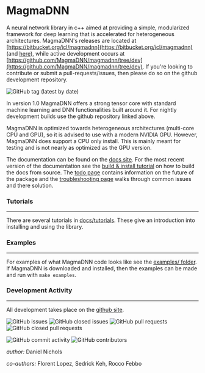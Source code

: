 # MagmaDNN

A neural network library in c++ aimed at providing a simple, modularized framework for deep learning that is accelerated for heterogeneous architectures. MagmaDNN's releases are located at [https://bitbucket.org/icl/magmadnn](https://bitbucket.org/icl/magmadnn) (and [here](https://icl.cs.utk.edu/magma/)), while active development occurs at [https://github.com/MagmaDNN/magmadnn/tree/dev](https://github.com/MagmaDNN/magmadnn/tree/dev). If you're looking to contribute or submit a pull-requests/issues, then please do so on the github development repository.

![GitHub tag (latest by date)](https://img.shields.io/github/tag-date/MagmaDNN/magmadnn.svg?label=Latest%20Version)

In version 1.0 MagmaDNN offers a strong tensor core with standard machine learning and DNN functionalities built around it. For nightly development builds use the github repository linked above.

MagmaDNN is optimized towards heterogeneous architectures (multi-core CPU and GPU), so it is advised to use with a modern NVIDIA GPU. However, MagmaDNN does support a CPU only install. This is mainly meant for testing and is not nearly as optimized as the GPU version.


The documentation can be found on the [docs site](https://magmadnn.github.io/magmadnn/html). For the most recent version of the documentation see the [build & install tutorial](/docs/tutorials/00_installing.md) on how to build the docs from source. The [todo page](/docs/todo.md) contains information on the future of the package and the [troubleshooting page](/docs/troubleshooting.md) walks through common issues and there solution.


### Tutorials
-------------
There are several tutorials in [docs/tutorials](/docs/tutorials). These give an introduction into installing and using the library.


### Examples
-----------
For examples of what MagmaDNN code looks like see the [examples/ folder](/examples). If MagmaDNN is downloaded and installed, then the examples can be made and run with `make examples`.

### Development Activity
-----------------------
All development takes place on the [github site](https://github.com/MagmaDNN/magmadnn).

![GitHub issues](https://img.shields.io/github/issues/MagmaDNN/magmadnn.svg)
![GitHub closed issues](https://img.shields.io/github/issues-closed/MagmaDNN/magmadnn.svg)
![GitHub pull requests](https://img.shields.io/github/issues-pr/MagmaDNN/magmadnn.svg)
![GitHub closed pull requests](https://img.shields.io/github/issues-pr-closed/MagmaDNN/magmadnn.svg)

![GitHub commit activity](https://img.shields.io/github/commit-activity/m/MagmaDNN/magmadnn.svg)
![GitHub contributors](https://img.shields.io/github/contributors/MagmaDNN/magmadnn.svg)


_author:_ Daniel Nichols

_co-authors:_ Florent Lopez, Sedrick Keh, Rocco Febbo
